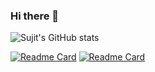 ### Hi there 👋

![Sujit's GitHub stats](https://github-readme-stats.vercel.app/api?username=NayakwadiS&show_icons=true&theme=tokyonight)

[![Readme Card](https://github-readme-stats.vercel.app/api/pin/?username=NayakwadiS&repo=mftool)](https://github.com/NayakwadiS/mftool)
[![Readme Card](https://github-readme-stats.vercel.app/api/pin/?username=NayakwadiS&repo=Forecasting_Mutual_Funds)](https://github.com/NayakwadiS/Forecasting_Mutual_Funds)

<!--
**NayakwadiS/NayakwadiS** is a ✨ _special_ ✨ repository because its `README.md` (this file) appears on your GitHub profile.

Here are some ideas to get you started:

- 🔭 I’m currently working on ...
- 🌱 I’m currently learning ...
- 👯 I’m looking to collaborate on ...
- 🤔 I’m looking for help with ...
- 💬 Ask me about ...
- 📫 How to reach me: ...
- 😄 Pronouns: ...
- ⚡ Fun fact: ...
-->

